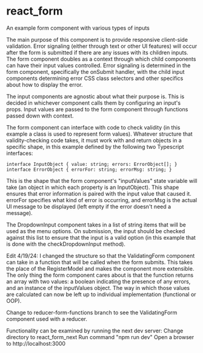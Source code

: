 # react_form
An example form component with various types of inputs

The main purpose of this component is to provide responsive client-side validation. Error signaling (either through text or other UI features) will occur after the form is submitted if there are any issues with its children inputs. The form component doubles as a context through which child components can have their input values controlled. Error signaling is determined in the form component, specifically the onSubmit handler, with the child input components determining error CSS class selectors and other specifics about how to display the error.

The input components are agnostic about what their purpose is. This is decided in whichever component calls them by configuring an input's props. Input values are passed to the form component through functions passed down with context.

The form component can interface with code to check validity (in this example a class is used to represent form values). Whatever structure that validity-checking code takes, it must work with and return objects in a specific shape, in this example defined by the following two Typescript interfaces:

`interface InputObject {
    value: string;
    errors: ErrorObject[];
}
interface ErrorObject {
    errorFor: string;
    errorMsg: string;
}`

This is the shape that the form component's "inputValues" state variable will take (an object in which each property is an InputObject).
This shape ensures that error information is paired with the input value that caused it. errorFor specifies what kind of error is occurring, and errorMsg is the actual UI message to be displayed (left empty if the error doesn't need a message).

The DropdownInput component takes in a list of string items that will be used as the menu options. On submission, the input should be checked against this list to ensure that the input is a valid option (in this example that is done with the checkDropdownInput method).

Edit 4/19/24:
I changed the structure so that the ValidatingForm component can take in a function that will be called when the form submits. This takes the place of the RegisterModel and makes the component more extensible. The only thing the form component cares about is that the function returns an array with two values: a boolean indicating the presence of any errors, and an instance of the inputValues object. The way in which those values are calculated can now be left up to individual implementation (functional or OOP).

Change to reducer-form-functions branch to see the ValidatingForm component used with a reducer.


Functionality can be examined by running the next dev server:
Change directory to react_form_next
Run command "npm run dev"
Open a browser to http://localhost:3000
